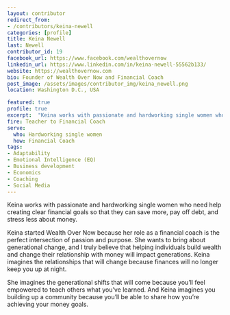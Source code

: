 ```yaml
---
layout: contributor
redirect_from:
- /contributors/keina-newell
categories: [profile]
title: Keina Newell
last: Newell
contributor_id: 19
facebook_url: https://www.facebook.com/wealthovernow
linkedin_url: https://www.linkedin.com/in/keina-newell-55562b133/
website: https://wealthovernow.com
bio: Founder of Wealth Over Now and Financial Coach
post_image: /assets/images/contributor_img/keina_newell.png
location: Washington D.C., USA

featured: true
profile: true
excerpt:  "Keina works with passionate and hardworking single women who need help creating clear financial goals so that they can save more, pay off debt, and stress less about money. Career Path: Teacher to Financial Coach"
fire: Teacher to Financial Coach
serve:
  who: Hardworking single women
  how: Financial Coach
tags:
- Adaptability
- Emotional Intelligence (EQ)
- Business development
- Economics
- Coaching
- Social Media
---
```

Keina works with passionate and hardworking single women who need help creating clear financial goals so that they can save more, pay off debt, and stress less about money.

Keina started Wealth Over Now because her role as a financial coach is the perfect intersection of passion and purpose. She wants to bring about generational change, and I truly believe that helping individuals build wealth and change their relationship with money will impact generations. Keina imagines the relationships that will change because finances will no longer keep you up at night. 
    
She imagines the generational shifts that will come because you’ll feel empowered to teach others what you’ve learned. And Keina imagines you building up a community because you’ll be able to share how you’re achieving your money goals.